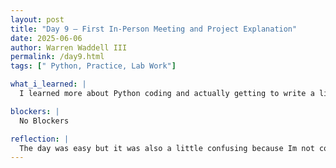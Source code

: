 ```yaml
---
layout: post
title: "Day 9 – First In-Person Meeting and Project Explanation"
date: 2025-06-06
author: Warren Waddell III
permalink: /day9.html
tags: [" Python, Practice, Lab Work"]

what_i_learned: |
  I learned more about Python coding and actually getting to write a little bit of my own code. As a group we all did a little bit of machine learning code as a teaching example of how to build and edit Python Code. Majority of the time we were working on a machine learning project. We also went through some slides and videos that taught about supervised learning and unsupervised learning. It basically was about how machine learning is achieved throguh diverse ways. Supervised learning has labeled data sets for the system to learn off of patterns. Unsupervised learning is using unlabel data to have the machine discvor patterns on its owen.

blockers: |
  No Blockers

reflection: |
  The day was easy but it was also a little confusing because Im not commpletely used to reading Python code. As a group we did work on a example project that was basically explaning how to use the python code in a similar example to what we will be actually doing. The video we made was also pretty simple because there wasnt much to present on since we just got started. I am little confused to what we are specifically doing still but I feel like I will get the hang of it. I am ready to start working on the real code to perfect our project.
---
```

